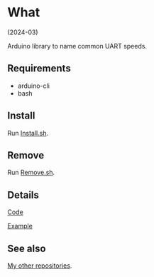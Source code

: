# What

(2024-03)

Arduino library to name common UART speeds.


## Requirements

  * arduino-cli
  * bash


## Install

Run [Install.sh](Install.sh).


## Remove

Run [Remove.sh](Remove.sh).


## Details

[Code](src/me_UartSpeeds.h)

[Example](examples/me_UartSpeeds/me_UartSpeeds.ino)


## See also

[My other repositories](https://github.com/martin-eden/contents).
